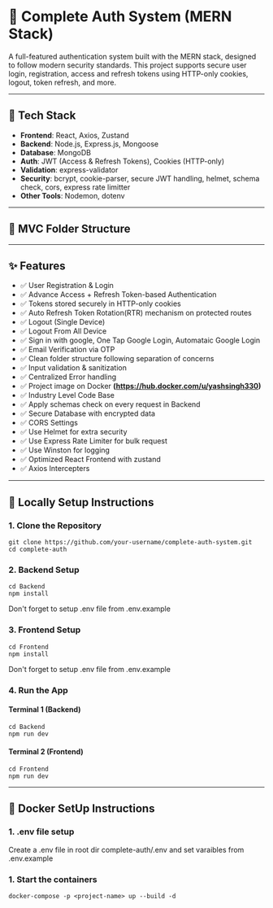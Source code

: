 # 🔐 Complete Auth System (MERN Stack)

A full-featured authentication system built with the MERN stack, designed to follow modern security standards. This project supports secure user login, registration, access and refresh tokens using HTTP-only cookies, logout, token refresh, and more.

---

## 🚀 Tech Stack

- **Frontend**: React, Axios, Zustand
- **Backend**: Node.js, Express.js, Mongoose
- **Database**: MongoDB
- **Auth**: JWT (Access & Refresh Tokens), Cookies (HTTP-only)
- **Validation**: express-validator
- **Security**: bcrypt, cookie-parser, secure JWT handling, helmet, schema check, cors, express rate limitter
- **Other Tools**: Nodemon, dotenv

---

## 📁 MVC Folder Structure

---

## ✨ Features

- ✅ User Registration & Login
- ✅ Advance Access + Refresh Token-based Authentication
- ✅ Tokens stored securely in HTTP-only cookies
- ✅ Auto Refresh Token Rotation(RTR) mechanism on protected routes
- ✅ Logout (Single Device)
- ✅ Logout From All Device
- ✅ Sign in with google, One Tap Google Login, Automataic Google Login
- ✅ Email Verification via OTP
- ✅ Clean folder structure following separation of concerns
- ✅ Input validation & sanitization
- ✅ Centralized Error handling
- ✅ Project image on Docker **(https://hub.docker.com/u/yashsingh330)**
- ✅ Industry Level Code Base
- ✅ Apply schemas check on every request in Backend
- ✅ Secure Database with encrypted data
- ✅ CORS Settings
- ✅ Use Helmet for extra security
- ✅ Use Express Rate Limiter for bulk request
- ✅ Use Winston for logging 
- ✅ Optimized React Frontend with zustand
- ✅ Axios Intercepters

---

## 🧪 Locally Setup Instructions

### 1. Clone the Repository

```
git clone https://github.com/your-username/complete-auth-system.git
cd complete-auth
```

### 2. Backend Setup

```
cd Backend
npm install
```

Don't forget to setup .env file from .env.example

### 3. Frontend Setup

```
cd Frontend
npm install
```

Don't forget to setup .env file from .env.example

### 4. Run the App

#### Terminal 1 (Backend)

```
cd Backend
npm run dev
```

#### Terminal 2 (Frontend)

```
cd Frontend
npm run dev
```
---

## 🧪 Docker SetUp Instructions

### 1. .env file setup

Create a .env file in root dir complete-auth/.env and set varaibles from .env.example

### 1. Start the containers
```
docker-compose -p <project-name> up --build -d
```